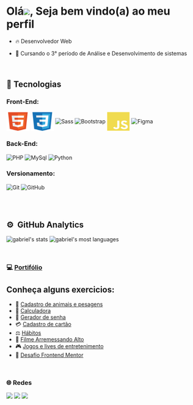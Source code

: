 <h1 align="left">Olá<img src="https://raw.githubusercontent.com/kaueMarques/kaueMarques/master/hi.gif" height="30px">, Seja bem vindo(a) ao meu perfil</h1>

- 🔥 Desenvolvedor Web

- 🔭 Cursando o 3° período de Análise e Desenvolvimento de sistemas

<br>

## 🚀 Tecnologias
  ### Front-End: <br>
  <div style="display: inline_block">
     <img align="center" title="HTML" alt="HTML" height="50" width="60" src="https://raw.githubusercontent.com/devicons/devicon/master/icons/html5/html5-original.svg">
     <img align="center" title="CSS" alt="CSS" height="50" width="60" src="https://raw.githubusercontent.com/devicons/devicon/master/icons/css3/css3-original.svg">
          <img align="center" title="Sass" alt="Sass" height="50" width="60" src="https://cdn.jsdelivr.net/gh/devicons/devicon/icons/sass/sass-original.svg">
     <img align="center" title="Bootstrap" alt="Bootstrap" height="50" width="60" src="https://cdn.jsdelivr.net/gh/devicons/devicon/icons/bootstrap/bootstrap-original.svg">
     <img align="center" title="JavaScript" alt="Js" height="50" width="60" src="https://raw.githubusercontent.com/devicons/devicon/master/icons/javascript/javascript-plain.svg">
     <img align="center" title="Figma" alt="Figma" height="50" width="60" src="https://cdn.jsdelivr.net/gh/devicons/devicon/icons/figma/figma-original.svg"/>
  </div>
  
  ### Back-End: <br>
  <div style="display: inline_block">
     <img align="center" title="PHP" alt="PHP" height="50" width="60"src="https://cdn.jsdelivr.net/gh/devicons/devicon/icons/php/php-original.svg"/>
     <img align="center" title="MySql" alt="MySql" height="50" width="60" src="https://cdn.jsdelivr.net/gh/devicons/devicon/icons/mysql/mysql-original.svg"/>
     <img align="center" title="Python" alt="Python" height="50" width="60" src="https://cdn.jsdelivr.net/gh/devicons/devicon/icons/python/python-original.svg"/>
  </div>
  
  ### Versionamento: <br>
  <div style="display: inline_block">
     <img align="center" title="Git" alt="Git" height="50" width="60" src="https://cdn.jsdelivr.net/gh/devicons/devicon/icons/git/git-original.svg"/>
     <img align="center" title="GitHub" alt="GitHub" height="50"  width="60" src="https://cdn.jsdelivr.net/gh/devicons/devicon/icons/github/github-original-wordmark.svg"/>
  </div>


<br><br>

## ⚙️ &nbsp;GitHub Analytics

<p align="left">
<img width="525em" src="https://github-readme-stats.vercel.app/api?username=gabrielcaetano13&show_icons=true&theme=vision-friendly-dark" alt="gabriel's stats"/>
<img width="400em" src="https://github-readme-stats.vercel.app/api/top-langs/?username=gabrielcaetano13&layout=compact&theme=vision-friendly-dark" alt="gabriel's most languages"/>
</p>

<br>

### 💻 [Portifólio](https://gabrielcaetano-portifolio.vercel.app/)
   ## Conheça alguns exercicios:
   
   - 🐄 [Cadastro de animais e pesagens](https://gabrielcaetano.000webhostapp.com/index.php)
   - 🔢 [Calculadora](https://gabrielcaetanocalculadora.vercel.app/)
   - 🔑 [Gerador de senha](https://gabrielcaetano-gerador-de-senha.vercel.app/)
   - 💳 [Cadastro de cartão](https://gabrielcaetano-explorer-lab-01.vercel.app/)
   - ⚖ [Hábitos](https://gabrielcaetano-habits.vercel.app/)
   - 🍿 [Filme Arremessando Alto](https://gabrielcaetano-arremessando-alto.vercel.app/)
   - 🎮 [Jogos e lives de entretenimento](https://gabrielcaetanonlwrocketseat.vercel.app/)
   - 📱 [Desafio Frontend Mentor](https://gabrielcaetano-qr-code-component.vercel.app/)
   
<br>

### 🌐 Redes 
<div> 
  <a href="https://www.instagram.com/gdepaulacaetano/" target="_blank"><img src="https://img.shields.io/badge/-Instagram-%23E4405F?style=for-the-badge&logo=instagram&logoColor=white" target="_blank"></a>
  <a href = "mailto:gabrielcaetanolinkedin@gmail.com"><img src="https://img.shields.io/badge/-Gmail-%23333?style=for-the-badge&logo=gmail&logoColor=white" target="_blank"></a>
  <a href="https://www.linkedin.com/in/gabriel-de-paula-caetano-531861240/" target="_blank"><img src="https://img.shields.io/badge/-LinkedIn-%230077B5?style=for-the-badge&logo=linkedin&logoColor=white" target="_blank"></a> 
 
 
 <!-- ![Snake animation](https://github.com/GabrielCaetano13/GabrielCaetano13/blob/output/github-contribution-grid-snake.svg) -->
</div>

